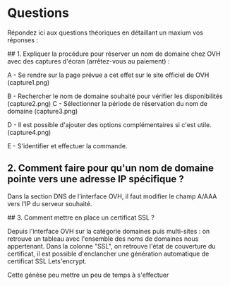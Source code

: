 # Questions

Répondez ici aux questions théoriques en détaillant un maxium vos réponses :

## 1. Expliquer la procédure pour réserver un nom de domaine chez OVH avec des captures d'écran (arrêtez-vous au paiement) :

A -  Se rendre sur la page prévue a cet effet sur le site officiel de OVH 
(capture1.png)

B - Rechercher le nom de domaine souhaité pour vérifier les disponibilités 
 (capture2.png)
C - Sélectionner la période de réservation du nom de domaine
(capture3.png)

D - Il est possible d'ajouter des options complémentaires si c'est utile.
(capture4.png)

E - S'identifier et effectuer la commande.

## 2. Comment faire pour qu'un nom de domaine pointe vers une adresse IP spécifique ?

Dans la section DNS de l'interface OVH, il faut modifier le champ A/AAA vers l'IP du serveur souhaité.

## 3. Comment mettre en place un certificat SSL ?

Depuis l'interface OVH sur la catégorie domaines puis multi-sites : on retrouve un tableau avec l'ensemble des noms de domaines nous appertenant. Dans la colonne "SSL", on retrouve l'état de couverture du certificat, il est possible d'enclancher une génération automatique de certificat SSL Lets'encrypt. 

Cette génèse peu mettre un peu de temps à s'effectuer
